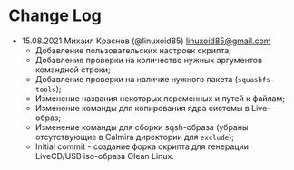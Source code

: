 # Change Log

* 15.08.2021 Михаил Краснов (@linuxoid85) <linuxoid85@gmail.com>
	* Добавление пользовательских настроек скрипта;
	* Добавление проверки на количество нужных аргументов командной строки;
	* Добавление проверки на наличие нужного пакета (`squashfs-tools`);
	* Изменение названия некоторых переменных и путей к файлам;
	* Изменение команды для копирования ядра системы в Live-образ;
	* Изменение команды для сборки sqsh-образа (убраны отсутствующие в Calmira директории для `exclude`);
	* Initial commit - создание форка скрипта для генерации LiveCD/USB iso-образа Olean Linux.
